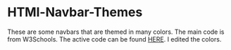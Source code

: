 # HTMl-Navbar-Themes

These are some navbars that are themed in many colors. The main code is from W3Schools. The active code can be found [HERE](https://html-navbar-themes.thepeeps191.repl.co). I edited the colors.
